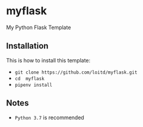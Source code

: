 # myflask
My Python Flask Template
## Installation
This is how to install this template:  
* `git clone https://github.com/loitd/myflask.git`  
* `cd  myflask`  
* `pipenv install`  
## Notes
* `Python 3.7` is recommended

